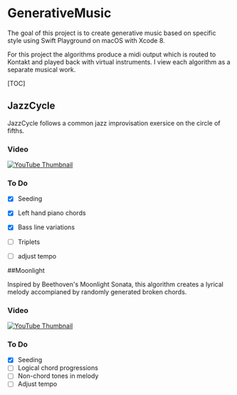 # GenerativeMusic

The goal of this project is to create generative music based on specific style using Swift Playground on macOS with Xcode 8.

For this project the algorithms produce a midi output which is routed to Kontakt and played back with virtual instruments. I view each algorithm as a separate musical work. 

[TOC]

## JazzCycle

JazzCycle follows a common jazz improvisation exersice on the circle of fifths.

### Video

[![YouTube Thumbnail](http://img.youtube.com/vi/1q921-EMoXw/1.jpg)](https://youtu.be/1q921-EMoXw)

### To Do

- [x] Seeding
- [x] Left hand piano chords
- [x] Bass line variations
- [ ] Triplets
- [ ] adjust tempo



##Moonlight

Inspired by Beethoven's Moonlight Sonata, this algorithm creates a lyrical melody accompianed by randomly generated broken chords. 

### Video

[![YouTube Thumbnail](http://img.youtube.com/vi/esRdmKYucIw/1.jpg)](https://youtu.be/esRdmKYucIw)

### To Do

- [x] Seeding
- [ ] Logical chord progressions
- [ ] Non-chord tones in melody
- [ ] Adjust tempo